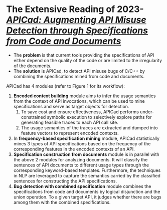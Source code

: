 # The Extensive Reading of 2023-[*APICad: Augmenting API Misuse Detection through Specifications from Code and Documents*](https://ieeexplore.ieee.org/document/10172771)

- The **problem** is that current tools providing the specifications of API either depend on the quality of the code or are limited to the irregularity of the documents.
- The **solution** is APICad, to detect API misuse bugs of C/C++ by combining the specifications mined from code and documents.

APICad has 4 modules (refer to Figure 1 for its workflow):

1. **Encoded context building** module aims to infer the usage semantics from the context of API invocations, which can be used to mine specifications and serve as target objects for detection.
   1. To save cost and ensure effectiveness, APICad performs under-constrained symbolic execution to selectively explore paths for generating feasible traces to each API call site.
   2. The usage semantics of the traces are extracted and dumped into feature vectors to represent encoded contexts.
2. In **frequency-based specification mining** module, APICad statistically mines 3 types of API specifications based on the frequency of the corresponding features in the encoded contexts of an API.
3. **Specification construction from documents** module is in parallel with the above 2 modules for analyzing documents. It will classify the sentences of API documents to different usage types through the corresponding keyword-based templates. Furthermore, the techniques in NLP are leveraged to capture the semantics carried by the classified sentences for constructing the API specifications.
4. **Bug detection with combined specification** module combines the specifications from code and documents by logical disjunction and the union operation. To a given target API, it judges whether there are bugs among them with the combined specifications.

